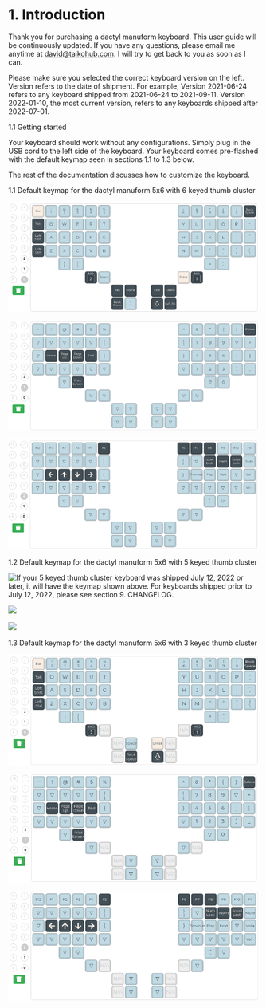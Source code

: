 # 1. Introduction

Thank you for purchasing a dactyl manuform keyboard. This user guide will be continuously updated. If you have any questions, please email me anytime at david@taikohub.com. I will try to get back to you as soon as I can.

Please make sure you selected the correct keyboard version on the left. Version refers to the date of shipment. For example, Version 2021-06-24 refers to any keyboard shipped from 2021-06-24 to 2021-09-11. Version 2022-01-10, the most current version, refers to any keyboards shipped after 2022-07-01.



1.1 Getting started

Your keyboard should work without any configurations. Simply plug in the USB cord to the left side of the keyboard. Your keyboard comes pre-flashed with the default keymap seen in sections 1.1 to 1.3 below.

The rest of the documentation discusses how to customize the keyboard.



1.1 Default keymap for the dactyl manuform 5x6 with 6 keyed thumb cluster

![](<.gitbook/assets/Screenshot from 2021-06-24 21-58-42.png>)

![](<.gitbook/assets/Screenshot from 2021-06-24 21-59-05.png>)

![](<.gitbook/assets/Screenshot from 2021-06-24 21-59-24.png>)



1.2 Default keymap for the dactyl manuform 5x6 with 5 keyed thumb cluster

![If your 5 keyed thumb cluster keyboard was shipped July 12, 2022 or later, it will have the keymap shown above. For keyboards shipped prior to July 12, 2022, please see section 9. CHANGELOG.](.gitbook/assets/five\_layer\_0.jpg)

![](.gitbook/assets/five\_layer\_1.png)

![](.gitbook/assets/five\_layer\_2.png)



1.3 Default keymap for the dactyl manuform 5x6 with 3 keyed thumb cluster

![](<.gitbook/assets/Screenshot from 2021-09-28 13-24-34.png>)

![](<.gitbook/assets/Screenshot from 2021-09-28 13-31-04.png>)

![](<.gitbook/assets/Screenshot from 2021-09-28 13-31-08.png>)
